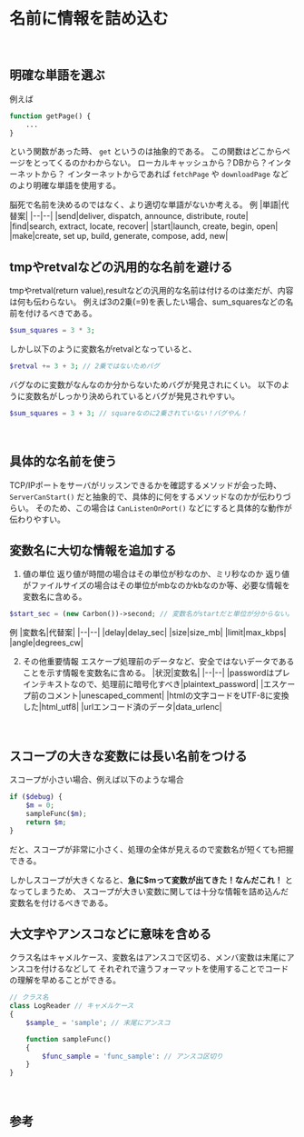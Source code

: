 # 名前に情報を詰め込む
<br>

## 明確な単語を選ぶ
例えば
```php
function getPage() {
    ...
}
```
という関数があった時、 `get` というのは抽象的である。
この関数はどこからページをとってくるのかわからない。
ローカルキャッシュから？DBから？インターネットから？
インターネットからであれば `fetchPage` や `downloadPage` などのより明確な単語を使用する。

脳死で名前を決めるのではなく、より適切な単語がないか考える。
例
|単語|代替案|
|--|--|
|send|deliver, dispatch, announce, distribute, route|
|find|search, extract, locate, recover|
|start|launch, create, begin, open|
|make|create, set up, build, generate, compose, add, new|
<br>

## tmpやretvalなどの汎用的な名前を避ける
tmpやretval(return value),resultなどの汎用的な名前は付けるのは楽だが、内容は何も伝わらない。
例えば3の2乗(=9)を表したい場合、sum_squaresなどの名前を付けるべきである。
```php
$sum_squares = 3 * 3;
```
しかし以下のように変数名がretvalとなっていると、
```php
$retval += 3 + 3; // 2乗ではないためバグ
```
バグなのに変数がなんなのか分からないためバグが発見されにくい。
以下のように変数名がしっかり決められているとバグが発見されやすい。
```php
$sum_squares = 3 + 3; // squareなのに2乗されていない！バグやん！
```
<br>

## 具体的な名前を使う
TCP/IPポートをサーバがリッスンできるかを確認するメソッドが会った時、
`ServerCanStart()` だと抽象的で、具体的に何をするメソッドなのかが伝わりづらい。
そのため、この場合は `CanListenOnPort()` などにすると具体的な動作が伝わりやすい。
<br>

## 変数名に大切な情報を追加する
1. 値の単位
返り値が時間の場合はその単位が秒なのか、ミリ秒なのか
返り値がファイルサイズの場合はその単位がmbなのかkbなのか等、必要な情報を変数名に含める。
```php
$start_sec = (new Carbon())->second; // 変数名がstartだと単位が分からない。
```

例
|変数名|代替案|
|--|--|
|delay|delay_sec|
|size|size_mb|
|limit|max_kbps|
|angle|degrees_cw|

2. その他重要情報
エスケープ処理前のデータなど、安全ではないデータであることを示す情報を変数名に含める。
|状況|変数名|
|--|--|
|passwordはプレインテキストなので、処理前に暗号化すべき|plaintext_password|
|エスケープ前のコメント|unescaped_comment|
|htmlの文字コードをUTF-8に変換した|html_utf8|
|urlエンコード済のデータ|data_urlenc|
<br>

## スコープの大きな変数には長い名前をつける
スコープが小さい場合、例えば以下のような場合
```php
if ($debug) {
    $m = 0;
    sampleFunc($m);
    return $m;
}
```
だと、スコープが非常に小さく、処理の全体が見えるので変数名が短くても把握できる。

しかしスコープが大きくなると、**急に$mって変数が出てきた！なんだこれ！** となってしまうため、
スコープが大きい変数に関しては十分な情報を詰め込んだ変数名を付けるべきである。
<br>

## 大文字やアンスコなどに意味を含める
クラス名はキャメルケース、変数名はアンスコで区切る、メンバ変数は末尾にアンスコを付けるなどして
それぞれで違うフォーマットを使用することでコードの理解を早めることができる。
```php
// クラス名
class LogReader // キャメルケース
{
    $sample_ = 'sample'; // 末尾にアンスコ

    function sampleFunc()
    {
        $func_sample = 'func_sample': // アンスコ区切り
    }
}
```
<br>

## 参考
